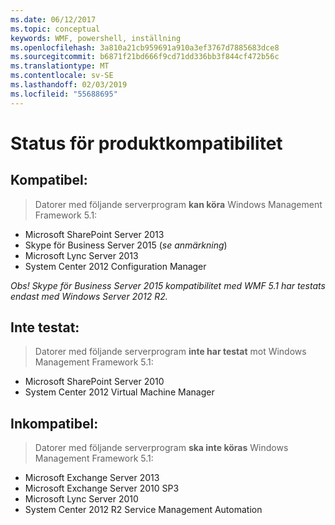 ```yaml
---
ms.date: 06/12/2017
ms.topic: conceptual
keywords: WMF, powershell, inställning
ms.openlocfilehash: 3a810a21cb959691a910a3ef3767d7885683dce8
ms.sourcegitcommit: b6871f21bd666f9cd71dd336bb3f844cf472b56c
ms.translationtype: MT
ms.contentlocale: sv-SE
ms.lasthandoff: 02/03/2019
ms.locfileid: "55688695"
---
```

# <a name="product-compatibility-status"></a>Status för produktkompatibilitet

## <a name="compatible"></a>Kompatibel:
> Datorer med följande serverprogram **kan köra** Windows Management Framework 5.1:

- Microsoft SharePoint Server 2013
- Skype för Business Server 2015 (_se anmärkning_)
- Microsoft Lync Server 2013
- System Center 2012 Configuration Manager

_Obs! Skype för Business Server 2015 kompatibilitet med WMF 5.1 har testats endast med Windows Server 2012 R2._

## <a name="not-tested"></a>Inte testat:
> Datorer med följande serverprogram **inte har testat** mot Windows Management Framework 5.1:

- Microsoft SharePoint Server 2010
- System Center 2012 Virtual Machine Manager

## <a name="incompatible"></a>Inkompatibel:
> Datorer med följande serverprogram **ska inte köras** Windows Management Framework 5.1:

- Microsoft Exchange Server 2013
- Microsoft Exchange Server 2010 SP3
- Microsoft Lync Server 2010
- System Center 2012 R2 Service Management Automation
